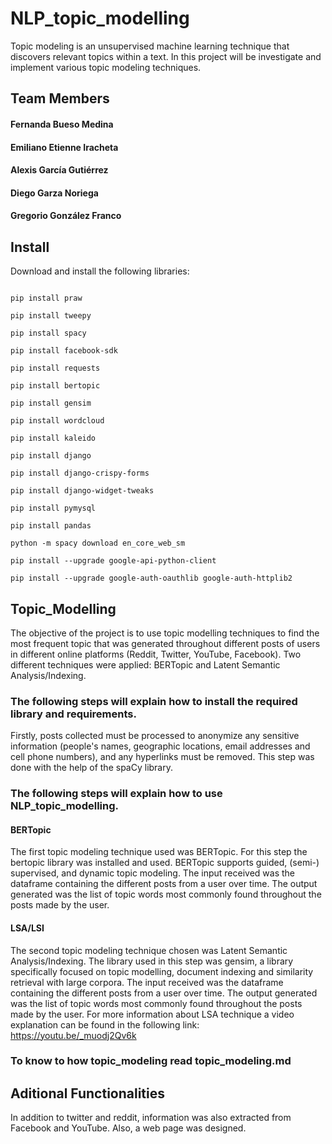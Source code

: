 # NLP_topic_modelling

Topic modeling is an unsupervised machine learning technique that discovers relevant topics within a text. In this project will be investigate and implement various topic modeling techniques.

## Team Members
#### Fernanda Bueso Medina
#### Emiliano Etienne Iracheta
#### Alexis García Gutiérrez
#### Diego Garza Noriega
#### Gregorio González Franco

## Install
Download and install the following libraries:

```

pip install praw

pip install tweepy

pip install spacy

pip install facebook-sdk

pip install requests

pip install bertopic

pip install gensim

pip install wordcloud

pip install kaleido

pip install django

pip install django-crispy-forms

pip install django-widget-tweaks

pip install pymysql

pip install pandas

python -m spacy download en_core_web_sm

pip install --upgrade google-api-python-client

pip install --upgrade google-auth-oauthlib google-auth-httplib2

```
## Topic_Modelling
The objective of the project is to use topic modelling techniques to find the most frequent topic that was generated throughout different posts of users in different online platforms (Reddit, Twitter, YouTube, Facebook). Two different techniques were applied: BERTopic and Latent Semantic Analysis/Indexing.

### The following steps will explain how to install the required library and requirements.
Firstly, posts collected must be processed to anonymize any sensitive information (people's names, geographic locations, email addresses and cell phone numbers), and any hyperlinks must be removed. This step was done with the help of the spaCy library.

### The following steps will explain how to use  NLP_topic_modelling.

#### BERTopic
The first topic modeling technique used was BERTopic. For this step the bertopic library was installed and used. BERTopic supports guided, (semi-) supervised, and dynamic topic modeling. The input received was the dataframe containing the different posts from a user over time. The output generated was the list of topic words most commonly found throughout the posts made by the user.

#### LSA/LSI
The second topic modeling technique chosen was Latent Semantic Analysis/Indexing. The library used in this step was gensim, a library specifically focused on topic modelling, document indexing and similarity retrieval with large corpora. The input received was the dataframe containing the different posts from a user over time. The output generated was the list of topic words most commonly found throughout the posts made by the user.
For more information about LSA technique a video explanation can be found in the following link: https://youtu.be/_muodj2Qv6k

### To know to how topic_modeling read topic_modeling.md

## Aditional Functionalities
In addition to twitter and reddit, information was also extracted from Facebook and YouTube. Also, a web page was designed.
